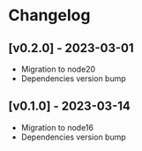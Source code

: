 # Changelog

## [v0.2.0] - 2023-03-01

- Migration to node20
- Dependencies version bump

## [v0.1.0] - 2023-03-14

- Migration to node16
- Dependencies version bump

